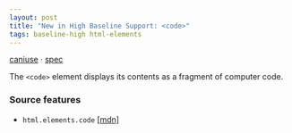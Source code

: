 ```yaml
---
layout: post
title: "New in High Baseline Support: <code>"
tags: baseline-high html-elements
---
```


[caniuse](https://caniuse.com/?search=code) · [spec](https://html.spec.whatwg.org/multipage/text-level-semantics.html#the-code-element)

The `<code>` element displays its contents as a fragment of computer code.

### Source features

- ``html.elements.code`` [[mdn]](https://developer.mozilla.org/en-US/search?q=html.elements.code)

